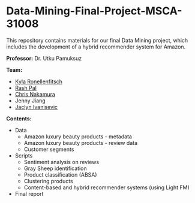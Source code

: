 # Data-Mining-Final-Project-MSCA-31008
This repository contains materials for our final Data Mining project, which includes the development of a hybrid recommender system for Amazon. 

**Professor:** Dr. Utku Pamuksuz

**Team:** 
* [Kyla Ronellenfitsch](https://www.linkedin.com/in/kyla-ronellenfitsch-56774431/)
* [Rash Pal](https://www.linkedin.com/in/rpal1/)
* [Chris Nakamura](https://www.linkedin.com/in/chris-nakamura-471753101/)
* Jenny Jiang
* [Jaclyn Ivanisevic](https://www.linkedin.com/in/jaclynivanisevic/)

**Contents:**
* Data
  * Amazon luxury beauty products - metadata 
  * Amazon luxury beauty products - review data
  * Customer segments
* Scripts 
  * Sentiment analysis on reviews
  * Gray Sheep identification 
  * Product classification (ABSA)
  * Clustering products
  * Content-based and hybrid recommender systems (using Light FM)
* Final report
